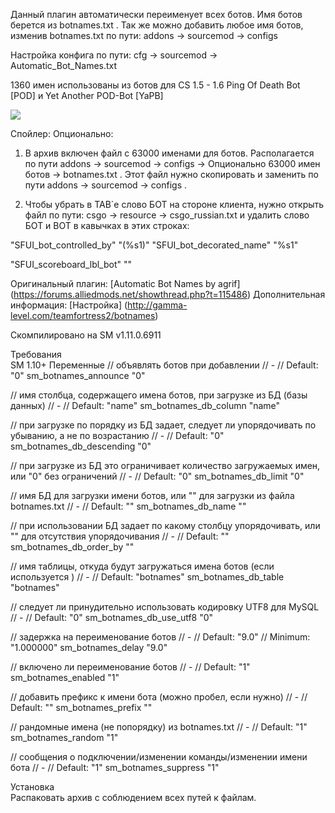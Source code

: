 Данный плагин автоматически переименует всех ботов.
Имя ботов берется из botnames.txt .
Так же можно добавить любое имя ботов, изменив botnames.txt по пути: addons -> sourcemod -> configs

Настройка конфига по пути: cfg -> sourcemod -> Automatic_Bot_Names.txt

1360 имен использованы из ботов для CS 1.5 - 1.6 Ping Of Death Bot [POD] и Yet Another POD-Bot [YaPB]

![](https://hlmod.ru/attachments/1234-png.102973/)

Спойлер: Опционально:

1. В архив включен файл с 63000 именами для ботов.
Располагается по пути addons -> sourcemod -> configs -> Опционально 63000 имен ботов -> botnames.txt .
Этот файл нужно скопировать и заменить по пути addons -> sourcemod -> configs .

2. Чтобы убрать в TAB`e слово БОТ на стороне клиента, нужно открыть файл по пути: csgo -> resource -> csgo_russian.txt и удалить слово БОТ и BOT в кавычках в этих строках:

"SFUI_bot_controlled_by" "(%s1)"
"SFUI_bot_decorated_name" "%s1"

"SFUI_scoreboard_lbl_bot" ""

Оригинальный плагин: [Automatic Bot Names by agrif] (https://forums.alliedmods.net/showthread.php?t=115486)
Дополнительная информация: [Настройка] (http://gamma-level.com/teamfortress2/botnames)  

Скомпилировано на SM v1.11.0.6911


Требования	
SM 1.10+
Переменные
// объявлять ботов при добавлении
// -
// Default: "0"
sm_botnames_announce "0"

// имя столбца, содержащего имена ботов, при загрузке из БД (базы данных)
// -
// Default: "name"
sm_botnames_db_column "name"

// при загрузке по порядку из БД задает, следует ли упорядочивать по убыванию, а не по возрастанию
// -
// Default: "0"
sm_botnames_db_descending "0"

// при загрузке из БД это ограничивает количество загружаемых имен, или "0" без ограничений
// -
// Default: "0"
sm_botnames_db_limit "0"

// имя БД для загрузки имени ботов, или "" для загрузки из файла botnames.txt
// -
// Default: ""
sm_botnames_db_name ""

// при использовании БД задает по какому столбцу упорядочивать, или "" для отсутствия упорядочивания
// -
// Default: ""
sm_botnames_db_order_by ""

// имя таблицы, откуда будут загружаться имена ботов (если используется )
// -
// Default: "botnames"
sm_botnames_db_table "botnames"

// следует ли принудительно использовать кодировку UTF8 для MySQL
// -
// Default: "0"
sm_botnames_db_use_utf8 "0"

// задержка на переименование ботов
// -
// Default: "9.0"
// Minimum: "1.000000"
sm_botnames_delay "9.0"

// включено ли переименование ботов
// -
// Default: "1"
sm_botnames_enabled "1"

// добавить префикс к имени бота (можно пробел, если нужно)
// -
// Default: ""
sm_botnames_prefix ""

// рандомные имена (не попорядку) из botnames.txt
// -
// Default: "1"
sm_botnames_random "1"

// сообщения о подключении/изменении команды/изменении имени бота
// -
// Default: "1"
sm_botnames_suppress "1"

Установка	
Распаковать архив с соблюдением всех путей к файлам.
